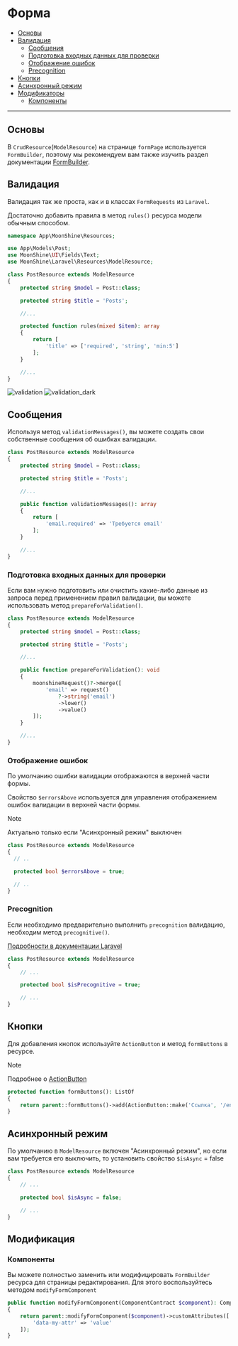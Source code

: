 # Форма

  - [Основы](#basics)
  - [Валидация](#validation)
    - [Сообщения](#messages)
    - [Подготовка входных данных для проверки](#prepare)
    - [Отображение ошибок](#display-errors)
    - [Precognition](#precognitive)
  - [Кнопки](#buttons)
  - [Асинхронный режим](#async)
  - [Модификаторы](#modifiers)
    - [Компоненты](#components)

---

<a name="basics"></a>
## Основы

В `CrudResource`(`ModelResource`) на страницe `formPage` используется `FormBuilder`, поэтому мы рекомендуем вам также изучить раздел документации [FormBuilder](/docs/{{version}}/components/form-builder).

<a name="validation"></a>
## Валидация

Валидация так же проста, как и в классах `FormRequests` из `Laravel`.

Достаточно добавить правила в метод `rules()` ресурса модели обычным способом.

```php
namespace App\MoonShine\Resources;

use App\Models\Post;
use MoonShine\UI\Fields\Text;
use MoonShine\Laravel\Resources\ModelResource;

class PostResource extends ModelResource
{
    protected string $model = Post::class;

    protected string $title = 'Posts';

    //...

    protected function rules(mixed $item): array
    {
        return [
            'title' => ['required', 'string', 'min:5']
        ];
    }

    //...
}
```

![validation](https://moonshine-laravel.com/screenshots/validation.png)
![validation_dark](https://moonshine-laravel.com/screenshots/validation_dark.png)

<a name="messages"></a>
## Сообщения

Используя метод `validationMessages()`, вы можете создать свои собственные сообщения об ошибках валидации.

```php
class PostResource extends ModelResource
{
    protected string $model = Post::class;

    protected string $title = 'Posts';

    //...

    public function validationMessages(): array
    {
        return [
            'email.required' => 'Требуется email'
        ];
    }

    //...
}
```

<a name="prepare"></a>
### Подготовка входных данных для проверки

Если вам нужно подготовить или очистить какие-либо данные из запроса перед применением правил валидации, вы можете использовать метод `prepareForValidation()`.

```php
class PostResource extends ModelResource
{
    protected string $model = Post::class;

    protected string $title = 'Posts';

    //...

    public function prepareForValidation(): void
    {
        moonshineRequest()?->merge([
            'email' => request()
                ?->string('email')
                ->lower()
                ->value()
        ]);
    }

    //...
}
```

<a name="display-errors"></a>
### Отображение ошибок

По умолчанию ошибки валидации отображаются в верхней части формы.

Свойство `$errorsAbove` используется для управления отображением ошибок валидации в верхней части формы.

> [!NOTE]
> Актуально только если "Асинхронный режим" выключен

```php
class PostResource extends ModelResource
{
  // ..

  protected bool $errorsAbove = true;

  // ..
}
```

<a name="precognitive"></a>
### Precognition

Если необходимо предварительно выполнить `precognition` валидацию, необходим метод `precognitive()`.

[Подробности в документации Laravel](https://laravel.com/docs/precognition)

```php
class PostResource extends ModelResource
{
    // ...

    protected bool $isPrecognitive = true;

    // ...
}
```

<a name="buttons"></a>
## Кнопки

Для добавления кнопок используйте `ActionButton` и метод `formButtons` в ресурсе.

> [!NOTE]
> Подробнее о [ActionButton](/docs/{{version}}/components/action-button)

```php
protected function formButtons(): ListOf
{
    return parent::formButtons()->add(ActionButton::make('Ссылка', '/endpoint'));
}
```

<a name="async"></a>
## Асинхронный режим

По умолчанию в `ModelResource` включен "Асинхронный режим", но если вам требуется его выключить, то установить свойство `$isAsync` = false

```php
class PostResource extends ModelResource
{
    // ...

    protected bool $isAsync = false;

    // ...
}
```

<a name="modify"></a>
## Модификация

<a name="components"></a>
### Компоненты

Вы можете полностью заменить или модифицировать `FormBuilder` ресурса для страницы редактирования. Для этого воспользуйтесь методом `modifyFormComponent`

```php
public function modifyFormComponent(ComponentContract $component): ComponentContract
{
    return parent::modifyFormComponent($component)->customAttributes([
        'data-my-attr' => 'value'
    ]);
}
```
